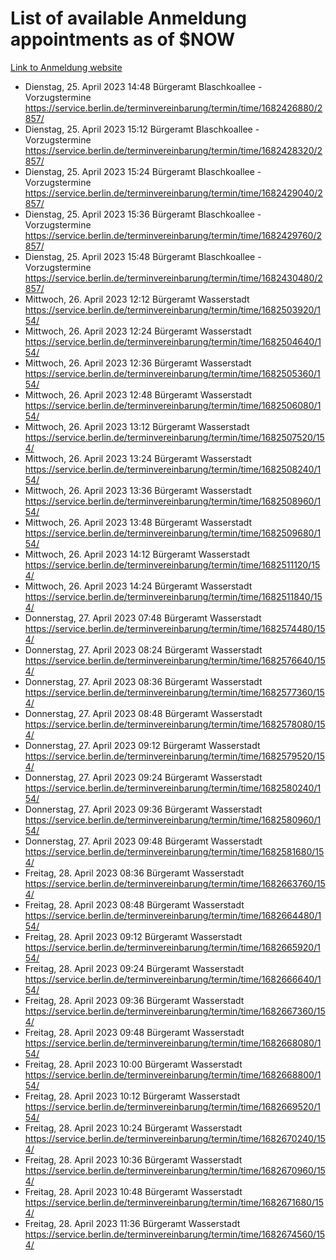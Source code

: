 # List of available Anmeldung appointments as of $NOW
[Link to Anmeldung website](https://service.berlin.de/terminvereinbarung/termin/tag.php?termin=1&anliegen[]=120686&dienstleisterlist=122210,122217,327316,122219,327312,122227,327314,122231,327346,122243,327348,122254,122252,329742,122260,329745,122262,329748,122271,327278,122273,327274,122277,327276,330436,122280,327294,122282,327290,122284,327292,122291,327270,122285,327266,122286,327264,122296,327268,150230,329760,122297,327286,122294,327284,122312,329763,122314,329775,122304,327330,122311,327334,122309,327332,317869,122281,327352,122279,329772,122283,122276,327324,122274,327326,122267,329766,122246,327318,122251,327320,122257,327322,122208,327298,122226,327300&herkunft=http%3A%2F%2Fservice.berlin.de%2Fdienstleistung%2F120686%2F)
- Dienstag, 25. April 2023 14:48 Bürgeramt Blaschkoallee - Vorzugstermine https://service.berlin.de/terminvereinbarung/termin/time/1682426880/2857/
- Dienstag, 25. April 2023 15:12 Bürgeramt Blaschkoallee - Vorzugstermine https://service.berlin.de/terminvereinbarung/termin/time/1682428320/2857/
- Dienstag, 25. April 2023 15:24 Bürgeramt Blaschkoallee - Vorzugstermine https://service.berlin.de/terminvereinbarung/termin/time/1682429040/2857/
- Dienstag, 25. April 2023 15:36 Bürgeramt Blaschkoallee - Vorzugstermine https://service.berlin.de/terminvereinbarung/termin/time/1682429760/2857/
- Dienstag, 25. April 2023 15:48 Bürgeramt Blaschkoallee - Vorzugstermine https://service.berlin.de/terminvereinbarung/termin/time/1682430480/2857/
- Mittwoch, 26. April 2023 12:12 Bürgeramt Wasserstadt https://service.berlin.de/terminvereinbarung/termin/time/1682503920/154/
- Mittwoch, 26. April 2023 12:24 Bürgeramt Wasserstadt https://service.berlin.de/terminvereinbarung/termin/time/1682504640/154/
- Mittwoch, 26. April 2023 12:36 Bürgeramt Wasserstadt https://service.berlin.de/terminvereinbarung/termin/time/1682505360/154/
- Mittwoch, 26. April 2023 12:48 Bürgeramt Wasserstadt https://service.berlin.de/terminvereinbarung/termin/time/1682506080/154/
- Mittwoch, 26. April 2023 13:12 Bürgeramt Wasserstadt https://service.berlin.de/terminvereinbarung/termin/time/1682507520/154/
- Mittwoch, 26. April 2023 13:24 Bürgeramt Wasserstadt https://service.berlin.de/terminvereinbarung/termin/time/1682508240/154/
- Mittwoch, 26. April 2023 13:36 Bürgeramt Wasserstadt https://service.berlin.de/terminvereinbarung/termin/time/1682508960/154/
- Mittwoch, 26. April 2023 13:48 Bürgeramt Wasserstadt https://service.berlin.de/terminvereinbarung/termin/time/1682509680/154/
- Mittwoch, 26. April 2023 14:12 Bürgeramt Wasserstadt https://service.berlin.de/terminvereinbarung/termin/time/1682511120/154/
- Mittwoch, 26. April 2023 14:24 Bürgeramt Wasserstadt https://service.berlin.de/terminvereinbarung/termin/time/1682511840/154/
- Donnerstag, 27. April 2023 07:48 Bürgeramt Wasserstadt https://service.berlin.de/terminvereinbarung/termin/time/1682574480/154/
- Donnerstag, 27. April 2023 08:24 Bürgeramt Wasserstadt https://service.berlin.de/terminvereinbarung/termin/time/1682576640/154/
- Donnerstag, 27. April 2023 08:36 Bürgeramt Wasserstadt https://service.berlin.de/terminvereinbarung/termin/time/1682577360/154/
- Donnerstag, 27. April 2023 08:48 Bürgeramt Wasserstadt https://service.berlin.de/terminvereinbarung/termin/time/1682578080/154/
- Donnerstag, 27. April 2023 09:12 Bürgeramt Wasserstadt https://service.berlin.de/terminvereinbarung/termin/time/1682579520/154/
- Donnerstag, 27. April 2023 09:24 Bürgeramt Wasserstadt https://service.berlin.de/terminvereinbarung/termin/time/1682580240/154/
- Donnerstag, 27. April 2023 09:36 Bürgeramt Wasserstadt https://service.berlin.de/terminvereinbarung/termin/time/1682580960/154/
- Donnerstag, 27. April 2023 09:48 Bürgeramt Wasserstadt https://service.berlin.de/terminvereinbarung/termin/time/1682581680/154/
- Freitag, 28. April 2023 08:36 Bürgeramt Wasserstadt https://service.berlin.de/terminvereinbarung/termin/time/1682663760/154/
- Freitag, 28. April 2023 08:48 Bürgeramt Wasserstadt https://service.berlin.de/terminvereinbarung/termin/time/1682664480/154/
- Freitag, 28. April 2023 09:12 Bürgeramt Wasserstadt https://service.berlin.de/terminvereinbarung/termin/time/1682665920/154/
- Freitag, 28. April 2023 09:24 Bürgeramt Wasserstadt https://service.berlin.de/terminvereinbarung/termin/time/1682666640/154/
- Freitag, 28. April 2023 09:36 Bürgeramt Wasserstadt https://service.berlin.de/terminvereinbarung/termin/time/1682667360/154/
- Freitag, 28. April 2023 09:48 Bürgeramt Wasserstadt https://service.berlin.de/terminvereinbarung/termin/time/1682668080/154/
- Freitag, 28. April 2023 10:00 Bürgeramt Wasserstadt https://service.berlin.de/terminvereinbarung/termin/time/1682668800/154/
- Freitag, 28. April 2023 10:12 Bürgeramt Wasserstadt https://service.berlin.de/terminvereinbarung/termin/time/1682669520/154/
- Freitag, 28. April 2023 10:24 Bürgeramt Wasserstadt https://service.berlin.de/terminvereinbarung/termin/time/1682670240/154/
- Freitag, 28. April 2023 10:36 Bürgeramt Wasserstadt https://service.berlin.de/terminvereinbarung/termin/time/1682670960/154/
- Freitag, 28. April 2023 10:48 Bürgeramt Wasserstadt https://service.berlin.de/terminvereinbarung/termin/time/1682671680/154/
- Freitag, 28. April 2023 11:36 Bürgeramt Wasserstadt https://service.berlin.de/terminvereinbarung/termin/time/1682674560/154/
